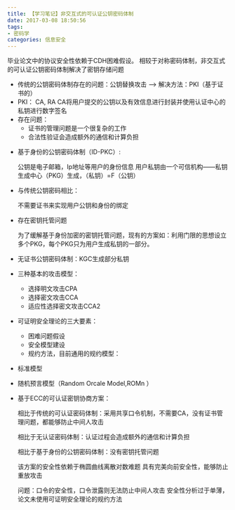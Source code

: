 ```yaml
---
title: 【学习笔记】非交互式的可认证公钥密码体制
date: 2017-03-08 18:50:56
tags:
- 密码学
categories: 信息安全
---
```


毕业论文中的协议安全性依赖于CDH困难假设。
相较于对称密码体制，非交互式的可认证公钥密码体制解决了密钥存储问题
- 传统的公钥密码体制存在的问题：公钥替换攻击 --> 解决方法：PKI（基于证书的）
- PKI： CA, RA      CA将用户提交的公钥以及有效信息进行封装并使用认证中心的私钥进行数字签名
- 存在问题：
    - 证书的管理问题是一个很复杂的工作
    - 合法性验证会造成额外的通信和计算负担
<!--more-->
- 基于身份的公钥密码体制（ID-PKC）:

    公钥是电子邮箱，Ip地址等用户的身份信息
    用户私钥由一个可信机构——私钥生成中心（PKG）生成，（私钥）=F（公钥）

- 与传统公钥密码相比：

    不需要证书来实现用户公钥和身份的绑定

- 存在密钥托管问题

    为了缓解基于身份加密的密钥托管问题，现有的方案如：利用门限的思想设立多个PKG，每个PKG只为用户生成私钥的一部分。

- 无证书公钥密码体制：KGC生成部分私钥

- 三种基本的攻击模型：
    - 选择明文攻击CPA
    - 选择密文攻击CCA
    - 适应性选择密文攻击CCA2

- 可证明安全理论的三大要素：
    - 困难问题假设
    - 安全模型建设
    - 规约方法，目前通用的规约模型：

- 标准模型
- 随机预言模型（Random Orcale       Model,ROMn     ）



- 基于ECC的可认证密钥协商方案：

    相比于传统的可认证密码体制：采用共享口令机制，不需要CA，没有证书管理问题，都能够防止中间人攻击

    相比于无认证密码体制：认证过程会造成额外的通信和计算负担

    相比于基于身份的公钥密码体制：没有密钥托管问题

    该方案的安全性依赖于椭圆曲线离散对数难题
    具有完美向前安全性，能够防止重放攻击

    问题：口令的安全性，口令泄露则无法防止中间人攻击
    安全性分析过于单薄，论文未使用可证明安全理论的规约方法

